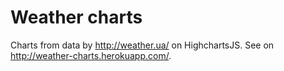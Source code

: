 Weather charts
==============
Charts from data by http://weather.ua/ on HighchartsJS.
See on http://weather-charts.herokuapp.com/.

